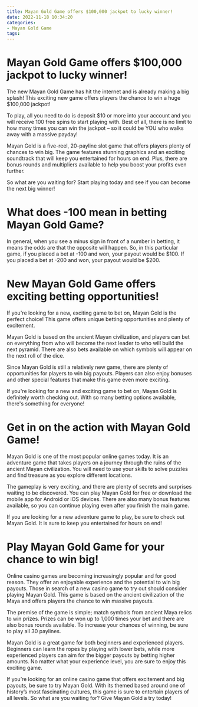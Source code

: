 ```yaml
---
title: Mayan Gold Game offers $100,000 jackpot to lucky winner!
date: 2022-11-18 10:34:20
categories:
- Mayan Gold Game
tags:
---
```



#  Mayan Gold Game offers $100,000 jackpot to lucky winner!

The new Mayan Gold Game has hit the internet and is already making a big splash! This exciting new game offers players the chance to win a huge $100,000 jackpot!

To play, all you need to do is deposit $10 or more into your account and you will receive 100 free spins to start playing with. Best of all, there is no limit to how many times you can win the jackpot – so it could be YOU who walks away with a massive payday!

Mayan Gold is a five-reel, 20-payline slot game that offers players plenty of chances to win big. The game features stunning graphics and an exciting soundtrack that will keep you entertained for hours on end. Plus, there are bonus rounds and multipliers available to help you boost your profits even further.

So what are you waiting for? Start playing today and see if you can become the next big winner!

#  What does -100 mean in betting Mayan Gold Game? 

In general, when you see a minus sign in front of a number in betting, it means the odds are that the opposite will happen. So, in this particular game, if you placed a bet at -100 and won, your payout would be $100. If you placed a bet at -200 and won, your payout would be $200.

#  New Mayan Gold Game offers exciting betting opportunities!

If you're looking for a new, exciting game to bet on, Mayan Gold is the perfect choice! This game offers unique betting opportunities and plenty of excitement.

Mayan Gold is based on the ancient Mayan civilization, and players can bet on everything from who will become the next leader to who will build the next pyramid. There are also bets available on which symbols will appear on the next roll of the dice.

Since Mayan Gold is still a relatively new game, there are plenty of opportunities for players to win big payouts. Players can also enjoy bonuses and other special features that make this game even more exciting.

If you're looking for a new and exciting game to bet on, Mayan Gold is definitely worth checking out. With so many betting options available, there's something for everyone!

#  Get in on the action with Mayan Gold Game!

Mayan Gold is one of the most popular online games today. It is an adventure game that takes players on a journey through the ruins of the ancient Mayan civilization. You will need to use your skills to solve puzzles and find treasure as you explore different locations.

The gameplay is very exciting, and there are plenty of secrets and surprises waiting to be discovered. You can play Mayan Gold for free or download the mobile app for Android or iOS devices. There are also many bonus features available, so you can continue playing even after you finish the main game.

If you are looking for a new adventure game to play, be sure to check out Mayan Gold. It is sure to keep you entertained for hours on end!

#  Play Mayan Gold Game for your chance to win big!

Online casino games are becoming increasingly popular and for good reason. They offer an enjoyable experience and the potential to win big payouts. Those in search of a new casino game to try out should consider playing Mayan Gold. This game is based on the ancient civilization of the Maya and offers players the chance to win massive payouts.

The premise of the game is simple; match symbols from ancient Maya relics to win prizes. Prizes can be won up to 1,000 times your bet and there are also bonus rounds available. To increase your chances of winning, be sure to play all 30 paylines.

Mayan Gold is a great game for both beginners and experienced players. Beginners can learn the ropes by playing with lower bets, while more experienced players can aim for the bigger payouts by betting higher amounts. No matter what your experience level, you are sure to enjoy this exciting game.

If you’re looking for an online casino game that offers excitement and big payouts, be sure to try Mayan Gold. With its themed based around one of history’s most fascinating cultures, this game is sure to entertain players of all levels. So what are you waiting for? Give Mayan Gold a try today!